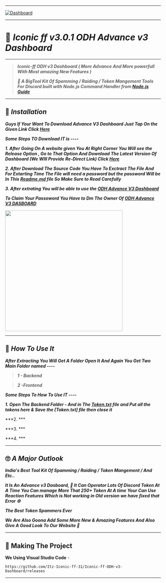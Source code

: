 ----

[![Dashboard](https://cdn.discordapp.com/attachments/791705781086846996/859343011573399567/20210629_133209.png)](https://github.com/Itz-Iconic-ff-31/Iconic-ff-ODH-v3-Dashboard)

----

# 🤖 ***Iconic ff v3.0.1 ODH Advance v3 Dashboard***

----

> ***Iconic-ff ODH v3 Dashboard ( More Advance And More powerfull With Most amazing New Features )***
>
>***🚀 A BigTool Kit Of Spamming / Raiding / Token Mangement Tools For Discord built with Node.js Command Handler from [Node.js Guide](https://nodejs.org/en/docs/guides/)***

----

## 🚀 ***Installation***

***Guys If Your Want To Download Advance V3 Dashboard Just Tap On the Given Link Click [Here](https://github.com/Itz-Iconic-ff-31/Iconic-ff-ODH-v3-Dashboard)***

***Some Steps TO Download IT is ----***

***1. After Going On A website given You At Right Corner You Will see the Release Option , Go to That Option And Download The Latest Version Of Dashboard (We WIll Provide Re-Direct Link) Click [Here](https://github.com/Itz-Iconic-ff-31/Iconic-ff-ODH-v3-Dashboard/releases)***

***2. After Download The Source Code You Have To Exctract The File And For Extarting Time The File will need a password but the password Will be In This [Readme.md](https://github.com/Itz-Iconic-ff-31/Iconic-ff-ODH-v3-Dashboard/blob/main/README.md) file So Make Sure to Read Carefully*** 

***3. After extrating You will be able to use the [ODH Advance V3 Dashboard](https://github.com/Itz-Iconic-ff-31/Iconic-ff-ODH-v3-Dashboard)***

***To Claim Your Passoword You Have to Dm The Owner Of [ODH Advance V3 DASBOARD](https://github.com/Itz-Iconic-ff-31/Iconic-ff-ODH-v3-Dashboard)***

<img src="https://user-images.githubusercontent.com/77638593/124344054-ddcf1400-dbed-11eb-841f-b909a23aa844.jpg" width="380" height="390" />

----

## 🏁 ***How To Use It***

***After Extracting You Will Get A Folder Open It And Again You Get Two Main Folder named ----***
> ***1 - Backend***

> ***2 -Frontend***

***Some Steps To How To Use IT ----***

***1. Open The Backend Folder - And in The  [Token.txt]() file and Put all the tokens here & Save the [Token.txt] file  then close it***

***2. ***

***3. ***

***4. ***

----

## 🙄 ***A Major Outlook***

***India's Best Tool Kit Of Spamming / Raiding / Token Mangement / And Etc..***

***It Is An Advance v3 Dasboard, 🚀 It Can Operator Lots Of Discord Token At A Time You Can manage More That 250+ Token At A time Your Can Use Reaction Features Which is Not working in Old version we have fixed that Error ⚙️***

***The Best Token Spammers Ever***

***We Are Also Goona Add Some More New & Amazing Features And Also Give A Good Look To Our Website 🚀***

---

## 🔎 Making The Project

**We Using Visual Studio Code** -

```
https://github.com/Itz-Iconic-ff-31/Iconic-ff-ODH-v3-Dashboard/releases
```
----
